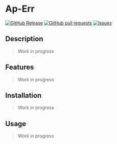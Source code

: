 # Ap-Err
[![GitHub Release](https://img.shields.io/github/release/zjayers/ap-err.svg?style=flat)](https://github.com/zjayers/ap-err/releases)
[![GitHub pull requests](https://img.shields.io/github/issues-pr/zjayers/ap-err.svg?style=flat)](https://github.com/zjayers/ap-err/pulls)
[![Issues](https://img.shields.io/github/issues-raw/zjayers/ap-err.svg?maxAge=25000)](https://github.com/zjayers/ap-err/issues)

## Description

> Work in progress

## Features

> Work in progress

## Installation

> Work in progress

## Usage

> Work in progress
